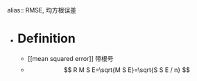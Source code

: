alias:: RMSE, 均方根误差

- # Definition
	- [[mean squared error]] 带根号
	- $$
	  R M S E=\sqrt{M S E}=\sqrt{S S E / n}
	  $$